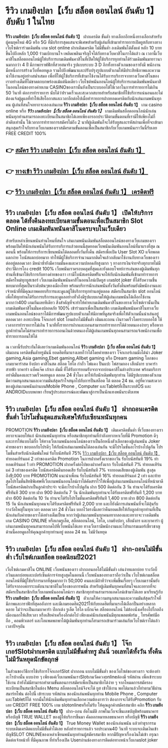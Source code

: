 # รีวิว เกมยิงปลา【เว็บ สล็อต ออนไลน์ อันดับ 1】  อับดับ 1 ในไทย

**รีวิว เกมยิงปลา【เว็บ สล็อต ออนไลน์ อันดับ 1】** ฝากเครดิต ขั้นต่ำ  ทางเลือกอีกหนึ่งทางเลือกสำหรับผู้คนยุคใหม่ 4G หรือ 5G ที่มีบริการสุดแสนจะพิเศษสำหรับผู้เล่นที่เข้ามาทำรายการเปิดยูสกับทางทางเว็บไซต์เราร่วมเดิมพัน เกม slot online ฝากเติมเครดิต ไม่มีขั้นต่ำ ลงเดิมพันได้ตั้งแต่ หลัก 10 บาทขึ้นไปถึงหลัก 1,000 ร่วมเบิกบานใจ เพลิดเพลินเจริญใจได้กับทางเว็บคาสิโนเราได้แล้ว ณ เวลานี้เว็บคาสิโนสล็อตออนไลน์ผู้ให้บริการเกมเดิมพันคาสิโนที่เปิดให้ผู้ใช้บริการทุกท่านได้ร่วมเดิมพันมายาวนานมากกว่า 4 ปี มีภาพกราฟฟิกที่สวยสมจริง รูปแบบระบบ 3 D
อีกทั้งทางตัวเกมของเรายังมี พนักงานมือหนึ่งการสร้างเว็บที่คอยดูเล  รวมไปถึงพัฒนาและปรับปรุงรูปแบบตัวเกมให้มีประสิทธิภาพและความน่าใช้งานอยู่อย่างสม่ำเสมอ เพื่อที่ให้ผู้ใช้บริการที่เข้ามาใช้งานได้รับการบริการจากทางเว็บคาสิโนของเราอย่างเต็มที่ไม่ขาดตกบกพร่องแม้แต่นิดเดียว เว็บไซต์พนันออนไลน์ผู้ให้บริการเกมเดิมพันพนันคาสิโนออนไลน์ของทางค่ายเกม CASINOของเรานั้นยังเป็นระบบออโต้ใช้เวลาในการทำรายการไม่เกิน 50 วินาที ต่อการทำรายการ นับได้ว่าIรวดเร็วและสะดวกสบายสำหรับสมาชิกที่ใช้บริการแน่นอนและไม่ต้องแจ้งผู้ดูแลที่ทำให้เสียโอกาสและเวลาอีกต่อไปเมื่อทำรายการฝากยอดเครดิตกับนักเล่นเกมพนันทุกคน
ผู้เล่นที่สนใจอยากจะลองเล่นเกม **รีวิว เกมยิงปลา【เว็บ สล็อต ออนไลน์ อันดับ 1】** เกม casino online หรือ ***รีวิว เกมยิงปลา【เว็บ สล็อต ออนไลน์ อันดับ 1】*** เกมเดิมพันสล็อตออนไลน์นักเล่นพนันทุกท่านสามารถลงทะเบียนเป็นสมาชิกได้เลยเพียงกรอกประวัติตามขั้นตอนที่เรามีให้เพียงไม่กี่ลำดับเท่านั้น ใช้เวลาการทำรายการสมัครไม่ถึง 2 นาทีผู้เดิมพันก็จะได้รับยูสและรหัสผ่านเพื่อที่จะเข้ามาสนุกสุดเร้าใจกับทางเว็บเกมของเราสมัครตามขั้นตอนเพื่อเป็นสมาชิกกับเว็บเกมพนันเราวันนี้รับเลย FREE CREDIT 100%

## 👉 [สมัคร รีวิว เกมยิงปลา【เว็บ สล็อต ออนไลน์ อันดับ 1】](https://archa888.com/)
## 👉 [ทางเข้า รีวิว เกมยิงปลา【เว็บ สล็อต ออนไลน์ อันดับ 1】](https://archa888.com/)
## 👉 [รีวิว เกมยิงปลา【เว็บ สล็อต ออนไลน์ อันดับ 1】 เครดิตฟรี](https://archa888.com/)

## รีวิว เกมยิงปลา【เว็บ สล็อต ออนไลน์ อันดับ 1】 เปิดให้บริการตลอด ได้ทั้งคืนลงทะเบียนตามขั้นตอนเพื่อเป็นสมาชิก Slot Online เกมเดิมพันพนันคาสิโนครบจบในเว็บเดียว

สำหรับเหล่าเซียนพนันท่านไหนที่สนใจ เล่นเกมพนันเดิมพันสล็อตออนไลน์ของทางเว็บเกมของเราพร้อมเปิดให้นักเล่นพนันได้รับการบริการแล้วตอนนี้สุดยอดเว็บพนันเดิมพันออนไลน์ที่มาแรงที่สุด ณ ตอนนี้ พร้อมให้การบริการเซียนพนันได้ตลอดทั้งวันทั้งคืน สมัครเพื่อเปิด User Slot XO แจ็กพอตแตกง่าย โบนัสแตกบ่อยมาก ทำให้มีผู้ใช้บริการจำนวนมากติดใจแล้วกลับมาใช้งานกับทางเว็บของเราต่ออยู่ตลอดเวลา มิหนำซ้ำยังมีความมั่นคงและความปลอดภัยสูงมาก ๆ ทางการเงินจ่ายจริงทุกบาทไม่มีประวัติการโกง credit 100% เว็บพนันเราครอบคลุมที่สุดและยังตอบโจทย์การเล่นของผู้เดิมพันทุกท่านที่เข้ามาใช้บริการกับทางค่ายของเรา
เรามีโบนัสเครดิตฟรีแจกให้กับนักเดิมพันที่เข้ามาทำรายการสมัครใหม่ทุกยูสเซอร์ เว็บเกมเดิมพันพนันคาสิโนออนไลน์เปิดยูส เกมslot joker ที่ได้รับความชื่นชอบมากที่สุดเป็นระดับต้นๆของเมืองไทย พร้อมบริการนักเล่นพนันทั้งวันทั้งคืนพร้อมยังมีพนักงานและเจ้าหน้าที่ที่มีคุณภาพคอยบริการและดูแลผู้ใช้บริการทุกท่านอยู่ตลอด สมัครเป็นสมาชิก slot ออนไลน์ เพื่อให้ทุกท่านได้รับการบริการและดูแลอย่างทั่วถึงมีรูปแบบเกมให้ผู้เล่นเกมพนันได้เลือกใช้งานมากกว่า400 เกมกันเลยทีเดียว
สิ่งสำคัญที่จะทำให้ค่ายเกมเดิมพันคาสิโนของทางเว็บไซต์เรานั้นเป็นเกมเดิมพันคาสิโนมั่นคงปลอดภัย 100% เข้าร่วมมาเพื่อเป็นสมาชิก  เกมเดิมพันพนันคาสิโนทางเว็บเกมพนันออนไลน์ของเราได้มีการพัฒนารูปแบบตัวเกมให้มีภาพที่ดูสมจริงเพื่อให้ตัวเกมนั้นน่าเล่นอยู่ตลอดเวลา ลงทะเบียน โจ๊กเกอร์ slot โอนฝากไม่มีขั้นต่ำ เติมและถอน เงินรวดเร็วโดยระบบออโต้ ใช้เวลาการทำรายการไม่เกิน 1 นาทีทั้งรายการฝากและถอนสามารถทำรายการได้ด้วยตนเองง่ายๆ หรือหากลูกค้าท่านใดไม่สามารถทำรายการถอนเงินด้วยตนเองได้ผู้เล่นเกมพนันทุกคนสามารถแจ้งพนักงานเพื่อทำรายการถอนให้ได้

ณ เวลานี้รับประกันได้เลยว่าเกมเดิมพันออนไลน์ **รีวิว เกมยิงปลา【เว็บ สล็อต ออนไลน์ อันดับ 1】** เติมถอน เครดิตขั้นต่ำทรูมันนี่ ยอดฮิตที่มาแรงเลยก็ว่าได้โดยค่ายของเรา โจ๊กเกอร์เกมมิ่งได้นำ  Joker gaming,Asia gaming,Ebet gaming,Allbet gaming หรือ Dream gaming โลกของเกมบาคาร่าสด ยิงปลา คาสิโนสด สล็อต ไฮโล กำถั่ว ไพ่แคง ปั่นแปะ ไพ่สามกอง เสือมังกร บาคาร่าสายฟ้า บาคาร่า แบ็คแจ๊ค เก้าเก ดัมมี่ ที่ได้รับการยอมรับจากจากบ่อนคาสิโนต่างประเทศ พร้อมบริการอย่าดีมั่นคงและรวดเร็วคอยดูแล ตลอด 24 ชั่วโมง มาให้กับนักเดิมพันทุกท่าน ได้มีรูปแบบของตัวเกมมีความสนุกสนานและความมันส์สุดเร้าใจสนุกไปกับการปั่นสล็อต ได้ ตลอด 24 ชม. อยู่ที่ความสะดวกของผู้เล่นเกมพนันผ่านบนMobile Phone , Computer และTabletที่เป็นระบบIOS และ ANDROIDแบบพกพา เรียนรู้ประสบการณ์และพัฒนาสู่การเป็นนักแทงพนันระดับเทพ

## รีวิว เกมยิงปลา【เว็บ สล็อต ออนไลน์ อันดับ 1】 ฝากถอนเครดิต ขั้นต่ำ โปรโมชั่นสุดแสนพิเศษให้กับเซียนพนันทุกคน

 PROMOTION  **รีวิว เกมยิงปลา【เว็บ สล็อต ออนไลน์ อันดับ 1】** เติมเครดิตขั้นต่ำ ที่เว็บของทางเราอยากจะมอบให้แก่  นักเล่นพนันทุกท่าน หรือสมาชิกทุกท่านที่กำลังอยากหาเว็บที่มี  Promotion ดีๆ และการให้แบบไม่กั๊ก ให้ทางเว็บเกมพนันออนไลน์ของเราเป็นอีกหนึ่งตัวเลือกของผู้เล่นพนัน Joker ค่ายของเรา ขอบอกกับโปรดีๆ ให้กับนักเล่นเกมพนันได้ลองเล่นกัน จะมีโปรโมชั่นอะไรบ้างไปดูกัน
โปรโมชั่นสำหรับนักเดิมพันใหม่ รับโบนัสทันที 75% [รีวิว เกมยิงปลา【เว็บ สล็อต ออนไลน์ อันดับ 1】](https://archa888.com/) ทำยอดเทิร์นแค่ 2 เท่าของเครดิต
 Promotion ในการฝากครั้งแรกของวัน รับโบนัสทันที 19% ทำยอดเทิร์นแค่ 1 เท่า
 PROMOTION ฝากครั้งต่อไปของฝากครั้งแรก รับโบนัสทันที 7% ทำยอดเทิร์นแค่ 3 เท่าของเครดิต
โบนัสเครดิตคืนยอดเสีย รับโบนัสทันที 7% จากยอดเสียของผู้เดิมพัน สูงสุดถึง9,000 บาท
 PROMOTION แนะนำเพื่อน รับโบนัสทันที 16% ทำยอดเทิร์นแค่ 2 เท่า
และท้ายสุดโปรโมชั่นสิทธิพิเศษที่เว็บเกมพนันออนไลน์เราได้คัดสรรไว้ให้เพื่อผู้เล่นเกมพนันออนไลน์ที่หน้าตาดี โบนัสเครดิตฝากเป็นลูกค้าประจำ จะมีอะไรบ้างไปดูกัน
ฝาก 500 ติดต่อกัน 3 วัน ท่านจะได้รับเครดิตฟรีทันที 300 บาท
ฝาก 900 ติดต่อกัน 7 วัน นักเดิมพันทุกท่านจะได้รับเครดิตฟรีทันที 1,200 บาท
ฝาก 600 ติดต่อกัน 10 วัน ท่านจะได้รับโปรโมชั่นเครดิตฟรีทันที 1,400 บาท
ฝาก 800 ติดต่อกัน 15 วัน นักเล่นพนันทุกคนจะได้รับเครดิตฟรีทันที 2,000 บาท
และก็ยังมีการเล่นพนันที่จะได้ลุ้นรับรางวัลใหญ่ในทุกเวลา ตลอดเวลา 24 ชั่วโมง บอกไว้ตรงนี้เลยว่าคืนยอดเสียให้กับลูกค้าทุกท่านที่เป็นนักเล่นกับค่ายของเราได้อย่างเต็มเปี่ยม หากว่าผู้เล่นเกมพนันทุกคนอยากลองและอยากจะวางเดิมพัน เกม CASINO ONLINE หรือเกมรูเล็ต, สล็อตออนไลน์, ไฮโล, เกมยิงปลา, เสือมังกร และบาคาร่า ผู้เล่นเกมพนันทุกคนสามารถกดไปที่เว็บพนันได้เลย ทางเว็บเรามีพนักงานและโปรแกรมเมอร์เชี่ยวชาญด้านนี้คอยดูแลให้คุณลูกค้าทุกท่านอยู่ ตลอด 24 ชม. ไม่มีวันหยุด

## รีวิว เกมยิงปลา【เว็บ สล็อต ออนไลน์ อันดับ 1】 ฝาก-ถอนไม่มีขั้นต่ำ  เว็บไซต์เกมสล็อต ยอดนิยมปี2021

เว็บไซต์เกมคาสิโน ONLINE เว็บพนันของเรา ฝากถอนออโต้ไม่มีขั้นต่ำ เล่นง่ายแตกบ่อย รางวัลบิ๊กวินแตกบ่อยและเปอร์เซ็นต์การจ่ายสูงสุดในตอนนี้ เว็บพนันของทางเราถือว่าเป็น เว็บไซต์เกมสล็อตออนไลน์ที่มีผู้ใช้บริการมากที่สุดมากกว่า 50,000 คนและมีถ้าทีว่าจะเพิ่มขึ้นเรื่อยๆ เว็บเกมเรานั้นยังได้รับจากองค์กรระบดับนานาชาติในเรื่องของการพนัน สำหรับผู้เดิมพันทุกคนที่สนใจและอยากที่จะสมัครเป็นสมาชิกกับเว็บเกมพนันออนไลน์เรา สมาชิกทุกท่านสามารถแอดไลน์เข้ามาได้เลย
	มาเรียนรู้กับ **รีวิว เกมยิงปลา【เว็บ สล็อต ออนไลน์ อันดับ 1】** ตัวเกมให้ความสนุกสนานและความมันส์สุดเร้าใจที่มีภาพและกราฟิกที่สุดอลังการ และมีเกมยอดฮิต2021ให้กับยอดฮิตที่มาแรงได้เลือกปั่นอย่างหลากหลาย  ไม่ว่าจะเป็นเกมบาคาร่า ป๊อกเด้ง รูเล็ต ไฮโล แบ็กแจ๊ค สล็อตออนไลน์ ไม่ต้องนั่งเครื่องไปไกลถึงเมืองนอกให้เสียเวลา หรือเสียค่าเครื่องอีกต่อไป เพียงแค่นักเล่นพนันมีทุกแพลตฟอร์ม , โทรศัพท์มือถือ , คอมพิวเตอร์ และไอแพดพกพาได้ผู้เดิมพันทุกท่านก็สามารถเข้ามาร่วมเล่นกับเว็บไซต์เราได้แล้วเวลาปัจจุบัน

## รีวิว เกมยิงปลา【เว็บ สล็อต ออนไลน์ อันดับ 1】 โจ๊กเกอร์Slotฝากเครดิต แบบไม่มีขั้นต่ำทรู มันนี่ วอเลทได้ทั้งวัน ทั้งคืน ไม่มีวันหยุดนักขัตฤกษ์

ในส่วนของวิธีการใช้บริการโจ๊กเกอร์Slot ฝากถอน แบบไม่มีขั้นต่ำ ของเว็บไซต์ของทางเรา จะต้องทำอะไรบ้างนั้น แบบง่าย ๆ เพียงแค่เว็บเกมพนันเราSlotเกมวัดดวงonlineต้องมี รหัสผ่าน เพื่อเข้าระบบใช้งาน ถ้ายังไม่มีสามารถทำตามขั้นตอนการสมัครเพื่อเป็นสมาชิกได้ง่าย ๆ จากโหมดการสมัครลงทะเบียนเป็นสมาชิกในช่อง Menu สล็อตออนไลน์จึงจะได้ ยูส เข้าใช้งาน พอได้มาแล้วก็ทำตามวิธีผ่านสมาร์ทโฟน ต่อไปนี้
เข้าระบบ รหัสผ่าน  ของนักเล่นพนันทุกท่าน Mobile Phone , Computer และTabletก็ได้
จากนั้นให้นักเดิมพันทุกท่านเลือกความต้องการว่า ต้องการจะได้รับPromotion รับเลย CREDIT FREE 100% เกม slotonlineหรือไม่รับ
ให้คุณลูกค้าสมัครสมาชิก คลิก **รีวิว เกมยิงปลา【เว็บ สล็อต ออนไลน์ อันดับ 1】** ฝาก-ถอน อัตโนมัติ ภาพในเว็บจะขึ้นเลขบัญชีพร้อมธนาคาร หรือบัญชี TRUE WALLET ของผู้ให้บริการขึ้นมา
คัดลอกหมายเลขธนาคาร หรือบัญชี **รีวิว เกมยิงปลา【เว็บ สล็อต ออนไลน์ อันดับ 1】** True Money Wallet ของนักเล่นพนัน แล้วทำธุรกรรมระบบเติมเครดิตแบบไม่มีขั้นต่ำได้เลย
หลังทำรายการแล้ว รอประมาณ40 วินาที ระบบจะเติมเงินเข้าบัญชีSLOT ONLINEของเหล่าเซียนพนันทุกท่านผู้สมัครสมาชิก
หากมีปัญหาเรื่องเงินไม่เข้า กรุณาติดต่อเจ้าหน้าที่ ที่มีคุณภาพ ที่ทำเรื่องเปิด Userผ่านช่องทางการติดต่อทางหน้าเว็บเกมslot joker


